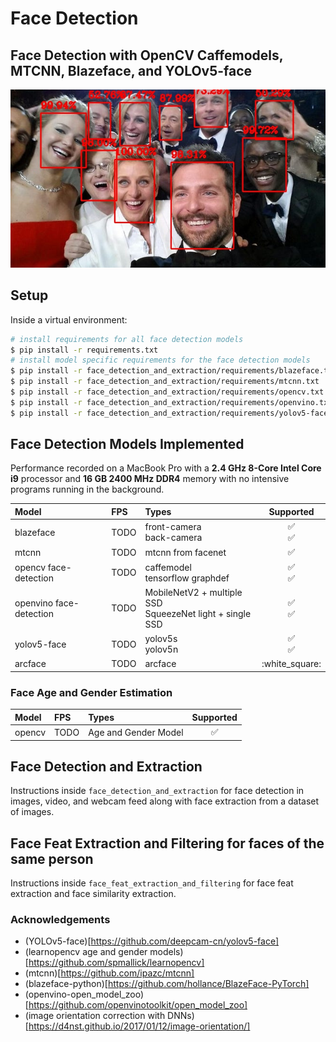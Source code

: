 # Face Detection

## Face Detection with OpenCV Caffemodels, MTCNN, Blazeface, and YOLOv5-face

<img src="readme_img/detected_faces.jpg" />

## Setup

Inside a virtual environment:

```bash
# install requirements for all face detection models
$ pip install -r requirements.txt
# install model specific requirements for the face detection models
$ pip install -r face_detection_and_extraction/requirements/blazeface.txt
$ pip install -r face_detection_and_extraction/requirements/mtcnn.txt
$ pip install -r face_detection_and_extraction/requirements/opencv.txt
$ pip install -r face_detection_and_extraction/requirements/openvino.txt
$ pip install -r face_detection_and_extraction/requirements/yolov5-face.txt
```

## Face Detection Models Implemented

Performance recorded on a MacBook Pro with a **2.4 GHz 8-Core Intel Core i9** processor and **16 GB 2400 MHz DDR4** memory with no intensive programs running in the background.

| Model                   | FPS  | Types                                                          |                  Supported                  |
| :---------------------- | :--- | :------------------------------------------------------------- | :-----------------------------------------: |
| blazeface               | TODO | front-camera <br/> back-camera                                 | :white_check_mark: <br/> :white_check_mark: |
| mtcnn                   | TODO | mtcnn from facenet                                             |              :white_check_mark:             |
| opencv face-detection   | TODO | caffemodel <br/> tensorflow graphdef                           | :white_check_mark: <br/> :white_check_mark: |
| openvino face-detection | TODO | MobileNetV2 + multiple SSD <br/> SqueezeNet light + single SSD | :white_check_mark: <br/> :white_check_mark: |
| yolov5-face             | TODO | yolov5s <br/> yolov5n                                          | :white_check_mark: <br/> :white_check_mark: |
| arcface                 | TODO | arcface                                                        |                :white_square:               |

### Face Age and Gender Estimation

| Model  | FPS  | Types                |      Supported     |
| :----- | :--- | :------------------- | :----------------: |
| opencv | TODO | Age and Gender Model | :white_check_mark: |

## Face Detection and Extraction

Instructions inside `face_detection_and_extraction` for face detection in images, video, and webcam feed along with face extraction from a dataset of images.

## Face Feat Extraction and Filtering for faces of the same person

Instructions inside `face_feat_extraction_and_filtering` for face feat extraction and face similarity extraction.

### Acknowledgements

-  (YOLOv5-face)[https://github.com/deepcam-cn/yolov5-face]
-  (learnopencv age and gender models)[https://github.com/spmallick/learnopencv]
-  (mtcnn)[https://github.com/ipazc/mtcnn]
-  (blazeface-python)[https://github.com/hollance/BlazeFace-PyTorch]
-  (openvino-open_model_zoo)[https://github.com/openvinotoolkit/open_model_zoo]
-  (image orientation correction with DNNs)[https://d4nst.github.io/2017/01/12/image-orientation/]
